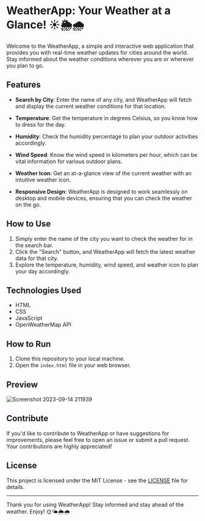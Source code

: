 # WeatherApp: Your Weather at a Glance! ☀️🌦️🌧️

Welcome to the WeatherApp, a simple and interactive web application that provides you with real-time weather updates for cities around the world. Stay informed about the weather conditions wherever you are or wherever you plan to go.

## Features

- **Search by City**: Enter the name of any city, and WeatherApp will fetch and display the current weather conditions for that location.

- **Temperature**: Get the temperature in degrees Celsius, so you know how to dress for the day.

- **Humidity**: Check the humidity percentage to plan your outdoor activities accordingly.

- **Wind Speed**: Know the wind speed in kilometers per hour, which can be vital information for various outdoor plans.

- **Weather Icon**: Get an at-a-glance view of the current weather with an intuitive weather icon.

- **Responsive Design**: WeatherApp is designed to work seamlessly on desktop and mobile devices, ensuring that you can check the weather on the go.

## How to Use

1. Simply enter the name of the city you want to check the weather for in the search bar.
2. Click the "Search" button, and WeatherApp will fetch the latest weather data for that city.
3. Explore the temperature, humidity, wind speed, and weather icon to plan your day accordingly.

## Technologies Used

- HTML
- CSS
- JavaScript
- OpenWeatherMap API

## How to Run

1. Clone this repository to your local machine.
2. Open the `index.html` file in your web browser.

## Preview

![Screenshot 2023-09-14 211939](https://github.com/YawBoah/Weather-App/assets/126890146/e11b12d9-2ef0-4b4d-93ee-9451c94eee46)

## Contribute

If you'd like to contribute to WeatherApp or have suggestions for improvements, please feel free to open an issue or submit a pull request. Your contributions are highly appreciated!

## License

This project is licensed under the MIT License - see the [LICENSE](LICENSE) file for details.

---

Thank you for using WeatherApp! Stay informed and stay ahead of the weather. Enjoy! 🌞🌤️🌦️🌧️
